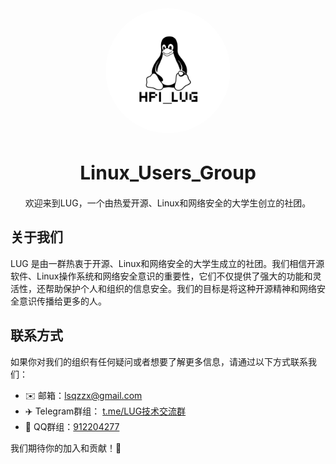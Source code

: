 <div style="text-align:center">
  <img src="https://github.com/LUG-HPI/.github/blob/main/profile/img/LUG_Logo.png" alt="HPI_LUG Logo" width="auto" height="200px" style="border-radius:50%">
</div>
<h1 style="text-align:center;font-size:30px">Linux_Users_Group</h1>

<p style="text-align:center">欢迎来到LUG，一个由热爱开源、Linux和网络安全的大学生创立的社团。</p>

## 关于我们

LUG 是由一群热衷于开源、Linux和网络安全的大学生成立的社团。我们相信开源软件、Linux操作系统和网络安全意识的重要性，它们不仅提供了强大的功能和灵活性，还帮助保护个人和组织的信息安全。我们的目标是将这种开源精神和网络安全意识传播给更多的人。


## 联系方式

如果你对我们的组织有任何疑问或者想要了解更多信息，请通过以下方式联系我们：

- ✉️ 邮箱：[lsqzzx@gmail.com](mailto:lsqzzx@gmail.com)
- ✈️ Telegram群组： [t.me/LUG技术交流群](https://t.me/+nToGjSsvrts4ZDJl)
- 🐧 QQ群组：[912204277]()  [](TODO加群链接)

我们期待你的加入和贡献！🎉
